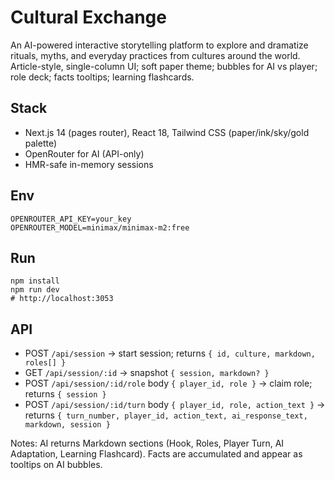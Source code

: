 # Cultural Exchange

An AI-powered interactive storytelling platform to explore and dramatize rituals, myths, and everyday practices from cultures around the world. Article-style, single-column UI; soft paper theme; bubbles for AI vs player; role deck; facts tooltips; learning flashcards.

## Stack
- Next.js 14 (pages router), React 18, Tailwind CSS (paper/ink/sky/gold palette)
- OpenRouter for AI (API-only)
- HMR-safe in-memory sessions

## Env
```
OPENROUTER_API_KEY=your_key
OPENROUTER_MODEL=minimax/minimax-m2:free
```

## Run
```
npm install
npm run dev
# http://localhost:3053
```

## API
- POST `/api/session` → start session; returns `{ id, culture, markdown, roles[] }`
- GET `/api/session/:id` → snapshot `{ session, markdown? }`
- POST `/api/session/:id/role` body `{ player_id, role }` → claim role; returns `{ session }`
- POST `/api/session/:id/turn` body `{ player_id, role, action_text }` → returns `{ turn_number, player_id, action_text, ai_response_text, markdown, session }`

Notes: AI returns Markdown sections (Hook, Roles, Player Turn, AI Adaptation, Learning Flashcard). Facts are accumulated and appear as tooltips on AI bubbles.